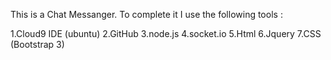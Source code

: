 This is a Chat Messanger.
To complete it I use the following tools :

1.Cloud9 IDE (ubuntu)
2.GitHub
3.node.js
4.socket.io
5.Html
6.Jquery
7.CSS (Bootstrap 3)